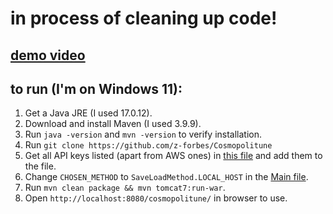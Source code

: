 # in process of cleaning up code!

## [demo video](https://ed-ac-uk.zoom.us/rec/play/BPXN4VskzRS-DQeKuFWTIHrMbDZejTTCFSM2issGKxspfJl9cCYRM9C-ciLeRID4D0-KBUZSJve4wJ5I.Gb3GQjbgyUMnUHg1)

## to run (I'm on Windows 11):

1. Get a Java JRE (I used 17.0.12).
2. Download and install Maven (I used 3.9.9).
3. Run `java -version` and `mvn -version` to verify installation.
4. Run `git clone https://github.com/z-forbes/Cosmopolitune`
5. Get all API keys listed (apart from AWS ones) in [this file](src/main/java/program/extras/Confidential.java) and add them to the file.
6. Change `CHOSEN_METHOD` to `SaveLoadMethod.LOCAL_HOST` in the [Main file](src/main/java/program/Main.java).
7. Run `mvn clean package && mvn tomcat7:run-war`.
8. Open `http://localhost:8080/cosmopolitune/` in browser to use.
